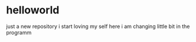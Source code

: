 # helloworld
just a new repository
i start loving my self
here i am changing little bit in the programm
